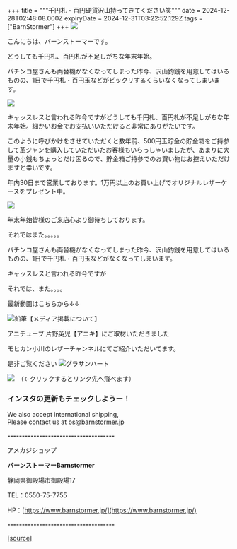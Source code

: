 +++
title = """千円札・百円硬貨沢山持ってきてください笑"""
date = 2024-12-28T02:48:08.000Z
expiryDate = 2024-12-31T03:22:52.129Z
tags = ["BarnStormer"]
+++
[![](https://stat.ameba.jp/user_images/20231023/16/barnstormer-go/b2/03/p/o0420015015354743273.png)](https://ameblo.jp/barnstormer-go/entry-12825670498.html)

こんにちは、バーンストーマーです。

どうしても千円札、百円札が不足しがちな年末年始。

パチンコ屋さんも両替機がなくなってしまった昨今、沢山釣銭を用意してはいるものの、1日で千円札・百円玉などがビックリするくらいなくなってしまいます。

[![](https://stat.ameba.jp/user_images/20241228/11/barnstormer-go/f0/fe/j/o0300016815526620162.jpg)](https://stat.ameba.jp/user_images/20241228/11/barnstormer-go/f0/fe/j/o0300016815526620162.jpg)

キャッスレスと言われる昨今ですがどうしても千円札、百円札が不足しがちな年末年始。細かいお金でお支払いいただけると非常にありがたいです。

このように呼びかけをさせていただくと数年前、500円玉貯金の貯金箱をご持参して革ジャンを購入していただいたお客様もいらっしゃいましたが、あまりに大量の小銭もちょっとだけ困るので、貯金箱ご持参でのお買い物はお控えいただけますと幸いです。

年内30日まで営業しております。1万円以上のお買い上げでオリジナルレザーケースをプレゼント中。

[![](https://stat.ameba.jp/user_images/20241228/10/barnstormer-go/c7/24/j/o0467070115526602724.jpg)](https://stat.ameba.jp/user_images/20241228/10/barnstormer-go/c7/24/j/o0467070115526602724.jpg)

年末年始皆様のご来店心より御待ちしております。

それではまた。。。。。

パチンコ屋さんも両替機がなくなってしまった昨今、沢山釣銭を用意してはいるものの、1日で千円札・百円玉などがなくなってしまいます。

キャッスレスと言われる昨今ですが

それでは、また。。。。

最新動画はこちらから↓↓

![鉛筆](https://stat100.ameba.jp/blog/ucs/img/char/char3/519.png)【メディア掲載について】

アニチューブ 片野英児【アニキ】にご取材いただきました

モヒカン小川のレザーチャンネルにてご紹介いただいてます。

是非ご覧ください ![グラサンハート](https://stat100.ameba.jp/blog/ucs/img/char/char3/148.png)

[![](https://stat.ameba.jp/user_images/20230412/16/barnstormer-go/6a/23/p/o0108010815269242493.png)](https://www.instagram.com/barnstormer_daily/)　（←クリックするとリンク先へ飛べます）

### インスタの更新もチェックしようー！

We also accept international shipping,  
Please contact us at bs@barnstormer.jp

**\-------------------------------------**

アメカジショップ

**バーンストーマーBarnstormer**

静岡県御殿場市御殿場17

TEL：0550-75-7755

HP：[https://www.barnstormer.jp/](https://www.barnstormer.jp/)

**\-------------------------------------**

[[source]](https://ameblo.jp/barnstormer-go/entry-12880278851.html)
